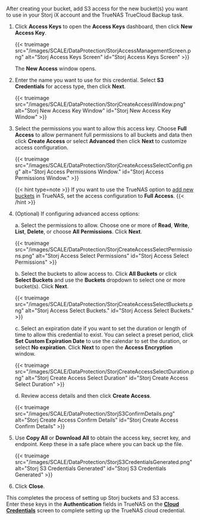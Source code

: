 &NewLine;

After creating your bucket, add S3 access for the new bucket(s) you want to use in your Storj iX account and the TrueNAS TrueCloud Backup task.

1. Click **Access Keys** to open the **Access Keys** dashboard, then click **New Access Key**.

   {{< trueimage src="/images/SCALE/DataProtection/StorjAccessManagementScreen.png" alt="Storj Access Keys Screen" id="Storj Access Keys Screen" >}}

   The **New Access** window opens.

2. Enter the name you want to use for this credential.
   Select **S3 Credentials** for access type, then click **Next**.

   {{< trueimage src="/images/SCALE/DataProtection/StorjCreateAccessWindow.png" alt="Storj New Access Key Window" id="Storj New Access Key Window" >}}

3. Select the permissions you want to allow this access key.
   Choose **Full Access** to allow permanent full permissions to all buckets and data then click **Create Access** or select **Advanced** then click **Next** to customize access configuration.

   {{< trueimage src="/images/SCALE/DataProtection/StorjCreateAccessSelectConfig.png" alt="Storj Access Permissions Window." id="Storj Access Permissions Window." >}}

   {{< hint type=note >}}
   If you want to use the TrueNAS option to [add new buckets](#setting-up-the-truecloud-backup-task) in TrueNAS, set the access configuration to **Full Access**.
   {{< /hint >}}

4. (Optional) If configuring advanced access options:

   a. Select the permissions to allow.
   Choose one or more of **Read**, **Write**, **List**, **Delete**, or choose **All Permissions**.
   Click **Next**.

   {{< trueimage src="/images/SCALE/DataProtection/StorjCreateAccessSelectPermissions.png" alt="Storj Access Select Permissions" id="Storj Access Select Permissions" >}}

   b. Select the buckets to allow access to.
   Click **All Buckets** or click **Select Buckets** and use the **Buckets** dropdown to select one or more bucket(s).
   Click **Next**.

   {{< trueimage src="/images/SCALE/DataProtection/StorjCreateAccessSelectBuckets.png" alt="Storj Access Select Buckets." id="Storj Access Select Buckets." >}}

   c. Select an expiration date if you want to set the duration or length of time to allow this credential to exist.
   You can select a preset period, click **Set Custom Expiration Date** to use the calendar to set the duration, or select **No expiration**.
   Click **Next** to open the **Access Encryption** window.

   {{< trueimage src="/images/SCALE/DataProtection/StorjCreateAccessSelectDuration.png" alt="Storj Create Access Select Duration" id="Storj Create Access Select Duration" >}}

   d. Review access details and then click **Create Access**.

   {{< trueimage src="/images/SCALE/DataProtection/StorjS3ConfirmDetails.png" alt="Storj Create Access Confirm Details" id="Storj Create Access Confirm Details" >}}

5. Use **Copy All** or **Download All** to obtain the access key, secret key, and endpoint.
   Keep these in a safe place where you can back up the file.

   {{< trueimage src="/images/SCALE/DataProtection/StorjS3CredentialsGenerated.png" alt="Storj S3 Credentials Generated" id="Storj S3 Credentials Generated" >}}

6. Click **Close**.

This completes the process of setting up Storj buckets and S3 access.
Enter these keys in the **Authentication** fields in TrueNAS on the **[Cloud Credentials](#adding-storj-cloud-credentials)** screen to complete setting up the TrueNAS cloud credential.